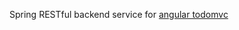 Spring RESTful backend service for [angular todomvc](https://github.com/tastejs/todomvc/tree/gh-pages/examples/angularjs)
